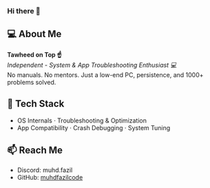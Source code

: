 ### Hi there 👋

## 💻 About Me

**Tawheed on Top ☝**  
*Independent - System & App Troubleshooting Enthusiast 💻*  
No manuals. No mentors. Just a low-end PC, persistence, and 1000+ problems solved.

## 🔧 Tech Stack

- OS Internals · Troubleshooting & Optimization  
- App Compatibility · Crash Debugging · System Tuning

## 📫 Reach Me

- Discord: muhd.fazil  
- GitHub: [muhdfazilcode](https://github.com/muhdfazilcode)


<!--
**muhdfazilcode/muhdfazilcode** is a ✨ _special_ ✨ repository because its `README.md` (this file) appears on your GitHub profile.

Here are some ideas to get you started:

- 🔭 I’m currently working on ...
- 🌱 I’m currently learning ...
- 👯 I’m looking to collaborate on ...
- 🤔 I’m looking for help with ...
- 💬 Ask me about ...
- 📫 How to reach me: ...
- 😄 Pronouns: ...
- ⚡ Fun fact: ...
-->
